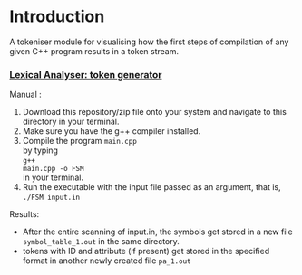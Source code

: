 <h1>Introduction</h1>
A tokeniser module for visualising how the first steps of compilation of any given C++ program results in a token stream.

<h3><u>Lexical Analyser: token generator</u></h3>

Manual :

1. Download this repository/zip file onto your system and navigate to this directory in your terminal.
2. Make sure you have the g++ compiler installed.
3. Compile the program <code>main.cpp</code><br>by typing <br><code>g++ main.cpp -o FSM</code><br>in your terminal.
4. Run the executable with the input file passed as an argument, that is, 
<br><code>./FSM input.in</code>

Results:

- After the entire scanning of input.in, the symbols get stored in a new file <code>symbol_table_1.out</code>
in the same directory.
- tokens with ID and attribute (if present) get stored in the specified format in another newly created file <code>pa_1.out</code>
